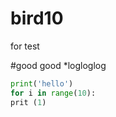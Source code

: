# bird10
for test



#good good
*logloglog







```python
print('hello')
for i in range(10):
prit (1)
```
